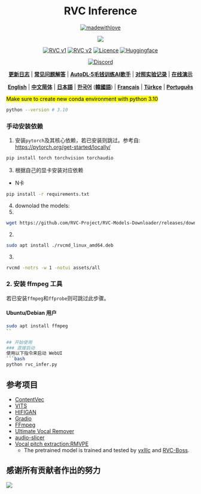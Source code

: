 <div align="center">

<h1>RVC Inference</h1>

[![madewithlove](https://img.shields.io/badge/made_with-%E2%9D%A4-red?style=for-the-badge&labelColor=orange
)](https://github.com/RVC-Project/Retrieval-based-Voice-Conversion-WebUI)

<img src="https://counter.seku.su/cmoe?name=rvc&theme=r34" /><br>

[![RVC v1](https://img.shields.io/badge/RVCv1-F9AB00?style=for-the-badge&logo=googlecolab&color=525252)](https://colab.research.google.com/github/RVC-Project/Retrieval-based-Voice-Conversion-WebUI/blob/main/tools/ipynb/v1.ipynb)
[![RVC v2](https://img.shields.io/badge/RVCv2-F9AB00?style=for-the-badge&logo=googlecolab&color=525252)](https://colab.research.google.com/github/RVC-Project/Retrieval-based-Voice-Conversion-WebUI/blob/main/tools/ipynb/v2.ipynb)
[![Licence](https://img.shields.io/badge/LICENSE-MIT-green.svg?style=for-the-badge)](https://github.com/RVC-Project/Retrieval-based-Voice-Conversion-WebUI/blob/main/LICENSE)
[![Huggingface](https://img.shields.io/badge/🤗%20-Spaces-yellow.svg?style=for-the-badge)](https://huggingface.co/lj1995/VoiceConversionWebUI/tree/main/)

[![Discord](https://img.shields.io/badge/RVC%20Developers-Discord-7289DA?style=for-the-badge&logo=discord&logoColor=white)](https://discord.gg/HcsmBBGyVk)

[**更新日志**](https://github.com/RVC-Project/Retrieval-based-Voice-Conversion-WebUI/blob/main/docs/Changelog_CN.md) | [**常见问题解答**](https://github.com/RVC-Project/Retrieval-based-Voice-Conversion-WebUI/wiki/%E5%B8%B8%E8%A7%81%E9%97%AE%E9%A2%98%E8%A7%A3%E7%AD%94) | [**AutoDL·5毛钱训练AI歌手**](https://github.com/RVC-Project/Retrieval-based-Voice-Conversion-WebUI/wiki/Autodl%E8%AE%AD%E7%BB%83RVC%C2%B7AI%E6%AD%8C%E6%89%8B%E6%95%99%E7%A8%8B) | [**对照实验记录**](https://github.com/RVC-Project/Retrieval-based-Voice-Conversion-WebUI/wiki/Autodl%E8%AE%AD%E7%BB%83RVC%C2%B7AI%E6%AD%8C%E6%89%8B%E6%95%99%E7%A8%8B](https://github.com/RVC-Project/Retrieval-based-Voice-Conversion-WebUI/wiki/%E5%AF%B9%E7%85%A7%E5%AE%9E%E9%AA%8C%C2%B7%E5%AE%9E%E9%AA%8C%E8%AE%B0%E5%BD%95)) | [**在线演示**](https://modelscope.cn/studios/FlowerCry/RVCv2demo)

[**English**](./docs/en/README.en.md) | [**中文简体**](./README.md) | [**日本語**](./docs/jp/README.ja.md) | [**한국어**](./docs/kr/README.ko.md) ([**韓國語**](./docs/kr/README.ko.han.md)) | [**Français**](./docs/fr/README.fr.md) | [**Türkçe**](./docs/tr/README.tr.md) | [**Português**](./docs/pt/README.pt.md)

</div>

<div>
	<mark>Make sure to create new conda environment with python 3.10</mark> <br>
</div>

```bash
python --version # 3.10
```

### 手动安装依赖
1. 安装`pytorch`及其核心依赖，若已安装则跳过。参考自: https://pytorch.org/get-started/locally/
```bash
pip install torch torchvision torchaudio
```

3. 根据自己的显卡安装对应依赖
- N卡
```bash
pip install -r requirements.txt
```

4. downolad the models:
1. 
```bash
wget https://github.com/RVC-Project/RVC-Models-Downloader/releases/download/v0.2.2/rvcmd_linux_amd64.deb
```
2. 
```bash
sudo apt install ./rvcmd_linux_amd64.deb
```
3. 
```bash
rvcmd -notrs -w 1 -notui assets/all
```


### 2. 安装 ffmpeg 工具
若已安装`ffmpeg`和`ffprobe`则可跳过此步骤。

#### Ubuntu/Debian 用户
```bash
sudo apt install ffmpeg
``

## 开始使用
### 直接启动
使用以下指令来启动 WebUI
```bash
python rvc_infer.py
```

## 参考项目
+ [ContentVec](https://github.com/auspicious3000/contentvec/)
+ [VITS](https://github.com/jaywalnut310/vits)
+ [HIFIGAN](https://github.com/jik876/hifi-gan)
+ [Gradio](https://github.com/gradio-app/gradio)
+ [FFmpeg](https://github.com/FFmpeg/FFmpeg)
+ [Ultimate Vocal Remover](https://github.com/Anjok07/ultimatevocalremovergui)
+ [audio-slicer](https://github.com/openvpi/audio-slicer)
+ [Vocal pitch extraction:RMVPE](https://github.com/Dream-High/RMVPE)
  + The pretrained model is trained and tested by [yxlllc](https://github.com/yxlllc/RMVPE) and [RVC-Boss](https://github.com/RVC-Boss).

## 感谢所有贡献者作出的努力
<a href="https://github.com/RVC-Project/Retrieval-based-Voice-Conversion-WebUI/graphs/contributors" target="_blank">
  <img src="https://contrib.rocks/image?repo=RVC-Project/Retrieval-based-Voice-Conversion-WebUI" />
</a>
